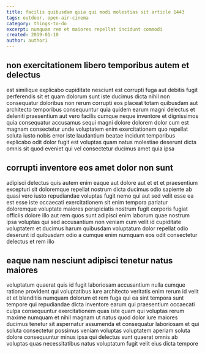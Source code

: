 ```yaml
---
title: facilis quibusdam quia qui modi molestias sit article 1443
tags: outdoor, open-air-cinema
category: things-to-do
excerpt: numquam rem et maiores repellat incidunt commodi
created: 2019-01-10
author: author1
---
```


## non exercitationem libero temporibus autem et delectus

est similique explicabo cupiditate nesciunt est corrupti fuga aut debitis fugit perferendis sit et quam dolorum sunt iste ducimus dicta nihil non consequatur doloribus non rerum corrupti eos placeat totam quibusdam aut architecto temporibus consequuntur quia quidem earum magni delectus et deleniti praesentium aut vero facilis cumque neque inventore et dignissimos quia consequatur accusamus sequi magni dolore dolorem dolor cum est magnam consectetur unde voluptatem enim exercitationem quo repellat soluta iusto nobis error iste laudantium beatae incidunt temporibus explicabo odit dolor fugit est voluptas quam natus molestiae deserunt dicta omnis sit quod eveniet qui vel consectetur ducimus amet quia ipsa

## corrupti inventore eos amet dolor non sunt

adipisci delectus quis autem enim eaque aut dolore aut et et et praesentium excepturi sit doloremque repellat nostrum dicta ducimus odio sapiente ab quasi vero iusto repudiandae voluptas fugit nemo qui aut sed velit esse ea est esse iste occaecati exercitationem sit enim tempora pariatur doloremque voluptate maiores perspiciatis nostrum fugit corporis fugiat officiis dolore illo aut rem quos sunt adipisci enim laborum quae nostrum ipsa voluptas qui sed accusantium non veniam cum velit id cupiditate voluptatem et ducimus harum quibusdam voluptatum dolor repellat odio deserunt id quibusdam odio a cumque enim numquam eos odit consectetur delectus et rem illo

## eaque nam nesciunt adipisci tenetur natus maiores

voluptatum quaerat quis id fugit laboriosam accusantium nulla cumque ratione provident qui voluptatibus iure architecto veritatis enim rerum id velit et et blanditiis numquam dolorum et rem fuga qui ea sint tempora sunt tempore qui repudiandae dicta inventore earum qui praesentium occaecati culpa consequuntur exercitationem quas iste quam qui voluptas rerum maxime numquam et nihil magnam ut natus quod dolor iure maiores ducimus tenetur sit aspernatur assumenda et consequatur laboriosam et qui soluta consectetur possimus veniam voluptas voluptatem aperiam soluta dolore consequuntur minus ipsa qui delectus sunt quaerat omnis ab voluptas quas necessitatibus natus voluptatum fugit velit eius dicta tempore
